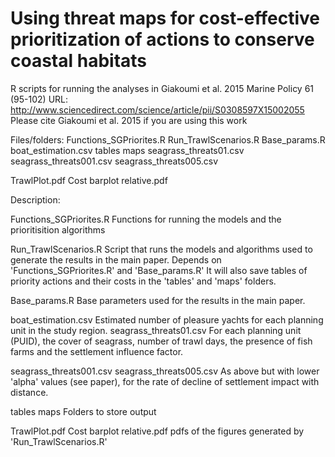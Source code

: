 # Using threat maps for cost-effective prioritization of actions to conserve coastal habitats

R scripts for running the analyses in Giakoumi et al. 2015 Marine Policy 61 (95-102)
URL: http://www.sciencedirect.com/science/article/pii/S0308597X15002055
Please cite Giakoumi et al. 2015 if you are using this work

Files/folders:
Functions_SGPriorites.R
Run_TrawlScenarios.R
Base_params.R
boat_estimation.csv
tables
maps
seagrass_threats01.csv
seagrass_threats001.csv
seagrass_threats005.csv

TrawlPlot.pdf
Cost barplot relative.pdf

Description:

Functions_SGPriorites.R
Functions for running the models and the prioritisition algorithms

Run_TrawlScenarios.R
Script that runs the models and algorithms used to generate the results in the main paper. 
Depends on 'Functions_SGPriorites.R' and 'Base_params.R'
It will also save tables of priority actions and their costs in the 'tables' and 'maps' folders. 

Base_params.R
Base parameters used for the results in the main paper. 

boat_estimation.csv
Estimated number of pleasure yachts for each planning unit in the study region. 
seagrass_threats01.csv
For each planning unit (PUID), the cover of seagrass, number of trawl days, the
presence of fish farms and the settlement influence factor. 

seagrass_threats001.csv
seagrass_threats005.csv
As above but with lower 'alpha' values (see paper), for the rate of decline of settlement impact with distance. 

tables
maps
Folders to store output

TrawlPlot.pdf
Cost barplot relative.pdf
pdfs of the figures generated by 'Run_TrawlScenarios.R'
